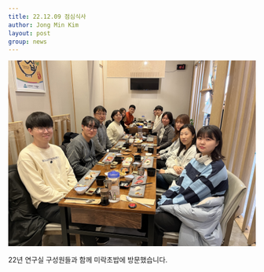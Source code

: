 ```yaml
---
title: 22.12.09 점심식사
author: Jong Min Kim
layout: post
group: news
---
```


 <img src="/static/img/news/22_12_09_lunch.jpg" alt="MR5 2220 empty" class="img-responsive">

22년 연구실 구성원들과 함께 미락초밥에 방문했습니다.